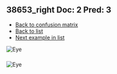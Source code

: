 ## 38653_right Doc: 2 Pred: 3
- [Back to confusion matrix](https://github.com/juliandewit/kaggle_retinopathy/blob/master/matrix.md)
- [Back to list](https://github.com/juliandewit/kaggle_retinopathy/blob/master/lists/23/list.md)
- [Next example in list](https://github.com/juliandewit/kaggle_retinopathy/blob/master/lists/23/38/38673_right.md)

![Eye](https://retinopaty.blob.core.windows.net/size1024/38653_right_2.jpeg)

### 

![Eye]()
